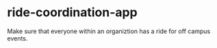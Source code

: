 # ride-coordination-app
Make sure that everyone within an organiztion has a ride for off campus events.

